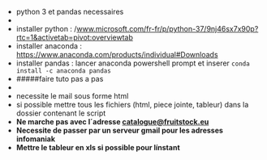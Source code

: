 * python 3 et pandas necessaires
*
* installer python : /www.microsoft.com/fr-fr/p/python-37/9nj46sx7x90p?rtc=1&activetab=pivot:overviewtab
* installer anaconda : https://www.anaconda.com/products/individual#Downloads
* installer pandas : lancer anaconda powershell prompt et inserer ` conda install -c anaconda pandas `
* #####faire tuto pas a pas
*
* necessite le mail sous forme html
* si possible mettre tous les fichiers (html, piece jointe, tableur) dans la dossier contenant le script
* **Ne marche pas avec l´adresse catalogue@fruitstock.eu**
* **Necessite de passer par un serveur gmail pour les adresses infomaniak**
* **Mettre le tableur en xls si possible pour línstant**
